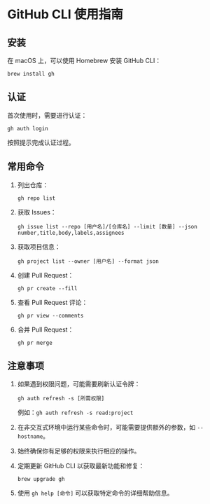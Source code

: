 # GitHub CLI 使用指南

## 安装

在 macOS 上，可以使用 Homebrew 安装 GitHub CLI：

```
brew install gh
```

## 认证

首次使用时，需要进行认证：

```
gh auth login
```

按照提示完成认证过程。

## 常用命令

1. 列出仓库：
   ```
   gh repo list
   ```

2. 获取 Issues：
   ```
   gh issue list --repo [用户名]/[仓库名] --limit [数量] --json number,title,body,labels,assignees
   ```

3. 获取项目信息：
   ```
   gh project list --owner [用户名] --format json
   ```

4. 创建 Pull Request：
   ```
   gh pr create --fill
   ```

5. 查看 Pull Request 评论：
   ```
   gh pr view --comments
   ```

6. 合并 Pull Request：
   ```
   gh pr merge
   ```

## 注意事项

1. 如果遇到权限问题，可能需要刷新认证令牌：
   ```
   gh auth refresh -s [所需权限]
   ```
   例如：`gh auth refresh -s read:project`

2. 在非交互式环境中运行某些命令时，可能需要提供额外的参数，如 `--hostname`。

3. 始终确保你有足够的权限来执行相应的操作。

4. 定期更新 GitHub CLI 以获取最新功能和修复：
   ```
   brew upgrade gh
   ```

5. 使用 `gh help [命令]` 可以获取特定命令的详细帮助信息。

